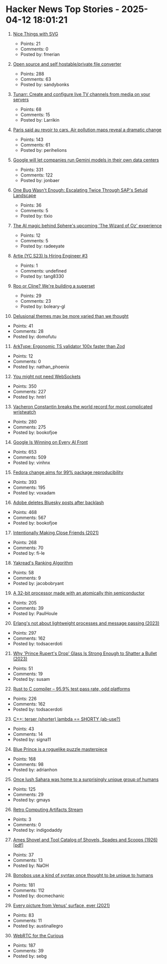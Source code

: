 # Hacker News Top Stories - 2025-04-12 18:01:21

1. [Nice Things with SVG](https://fuma-nama.vercel.app/blog/svg-art)
   - Points: 21
   - Comments: 0
   - Posted by: fmerian

2. [Open source and self hostable/private file converter](https://vert.sh)
   - Points: 288
   - Comments: 63
   - Posted by: sandybonks

3. [Tunarr: Create and configure live TV channels from media on your servers](https://tunarr.com/)
   - Points: 68
   - Comments: 15
   - Posted by: Larrikin

4. [Paris said au revoir to cars. Air pollution maps reveal a dramatic change](https://www.washingtonpost.com/climate-solutions/2025/04/12/air-pollution-paris-health-cars/)
   - Points: 143
   - Comments: 61
   - Posted by: perihelions

5. [Google will let companies run Gemini models in their own data centers](https://www.cnbc.com/2025/04/09/google-will-let-companies-run-gemini-models-in-their-own-data-centers.html)
   - Points: 331
   - Comments: 122
   - Posted by: jonbaer

6. [One Bug Wasn't Enough: Escalating Twice Through SAP's Setuid Landscape](https://www.anvilsecure.com/blog/one-bug-wasnt-enough-escalating-twice-through-saps-setuid-landscape.html)
   - Points: 36
   - Comments: 5
   - Posted by: tlxio

7. [The AI magic behind Sphere's upcoming 'The Wizard of Oz' experience](https://blog.google/products/google-cloud/sphere-wizard-of-oz/)
   - Points: 12
   - Comments: 5
   - Posted by: radeeyate

8. [Artie (YC S23) Is Hiring Engineer #3](https://www.ycombinator.com/companies/artie/jobs/7kGvDVC-founding-product-engineer)
   - Points: 1
   - Comments: undefined
   - Posted by: tang8330

9. [Roo or Cline? We're building a superset](https://blog.kilocode.ai/p/roo-or-cline-were-building-a-superset)
   - Points: 29
   - Comments: 23
   - Posted by: boleary-gl

10. [Delusional themes may be more varied than we thought](https://www.bps.org.uk/research-digest/delusional-themes-may-be-more-varied-we-thought)
   - Points: 41
   - Comments: 28
   - Posted by: domofutu

11. [ArkType: Ergonomic TS validator 100x faster than Zod](https://arktype.io/)
   - Points: 12
   - Comments: 0
   - Posted by: nathan_phoenix

12. [You might not need WebSockets](https://hntrl.io/posts/you-dont-need-websockets/)
   - Points: 350
   - Comments: 227
   - Posted by: hntrl

13. [Vacheron Constantin breaks the world record for most complicated wristwatch](https://www.hodinkee.com/articles/introducing-vacheron-constantin-les-cabinotiers-solaria)
   - Points: 280
   - Comments: 275
   - Posted by: bookofjoe

14. [Google Is Winning on Every AI Front](https://www.thealgorithmicbridge.com/p/google-is-winning-on-every-ai-front)
   - Points: 653
   - Comments: 509
   - Posted by: vinhnx

15. [Fedora change aims for 99% package reproducibility](https://lwn.net/Articles/1014979/)
   - Points: 393
   - Comments: 195
   - Posted by: voxadam

16. [Adobe deletes Bluesky posts after backlash](https://petapixel.com/2025/04/10/adobe-deletes-bluesky-posts-after-furious-backlash/)
   - Points: 468
   - Comments: 567
   - Posted by: bookofjoe

17. [Intentionally Making Close Friends (2021)](https://www.neelnanda.io/blog/43-making-friends)
   - Points: 268
   - Comments: 70
   - Posted by: fi-le

18. [Yakread's Ranking Algorithm](https://obryant.dev/p/yakread-algorithm/)
   - Points: 58
   - Comments: 9
   - Posted by: jacobobryant

19. [A 32-bit processor made with an atomically thin semiconductor](https://arstechnica.com/science/2025/04/researchers-build-a-risc-v-processor-using-a-2d-semiconductor/)
   - Points: 205
   - Comments: 39
   - Posted by: PaulHoule

20. [Erlang's not about lightweight processes and message passing (2023)](https://stevana.github.io/erlangs_not_about_lightweight_processes_and_message_passing.html)
   - Points: 297
   - Comments: 162
   - Posted by: todsacerdoti

21. [Why 'Prince Rupert's Drop' Glass Is Strong Enough to Shatter a Bullet (2023)](https://www.popularmechanics.com/science/a40008994/why-the-prince-ruperts-drop-is-so-strong/)
   - Points: 51
   - Comments: 19
   - Posted by: susam

22. [Rust to C compiler – 95.9% test pass rate, odd platforms](https://fractalfir.github.io/generated_html/cg_clr_odd_platforms.html)
   - Points: 226
   - Comments: 162
   - Posted by: todsacerdoti

23. [C++: terser (shorter) lambda == SHORTY (ab-use?)](https://github.com/hanickadot/shorty)
   - Points: 43
   - Comments: 14
   - Posted by: signa11

24. [Blue Prince is a roguelike puzzle masterpiece](https://mssv.net/2025/04/07/a-puzzle-designer-on-blue-prince-a-roguelike-puzzle-masterpiece/)
   - Points: 168
   - Comments: 98
   - Posted by: adrianhon

25. [Once lush Sahara was home to a surprisingly unique group of humans](https://www.sciencealert.com/once-lush-sahara-was-home-to-a-surprisingly-unique-group-of-humans)
   - Points: 125
   - Comments: 29
   - Posted by: gmays

26. [Retro Computing Artifacts Stream](https://retro-computing-stream.onrender.com/)
   - Points: 3
   - Comments: 0
   - Posted by: indigodaddy

27. [Ames Shovel and Tool Catalog of Shovels, Spades and Scoops (1926) [pdf]](https://stonehill-website.s3.amazonaws.com/files/resources/1926-ames-catalog-2.pdf)
   - Points: 37
   - Comments: 13
   - Posted by: NaOH

28. [Bonobos use a kind of syntax once thought to be unique to humans](https://www.newscientist.com/article/2474993-bonobos-use-a-kind-of-syntax-once-thought-to-be-unique-to-humans/)
   - Points: 181
   - Comments: 112
   - Posted by: docmechanic

29. [Every picture from Venus' surface, ever (2021)](https://www.planetary.org/articles/every-picture-from-venus-surface-ever)
   - Points: 83
   - Comments: 11
   - Posted by: austinallegro

30. [WebRTC for the Curious](https://webrtcforthecurious.com)
   - Points: 187
   - Comments: 39
   - Posted by: sebg

